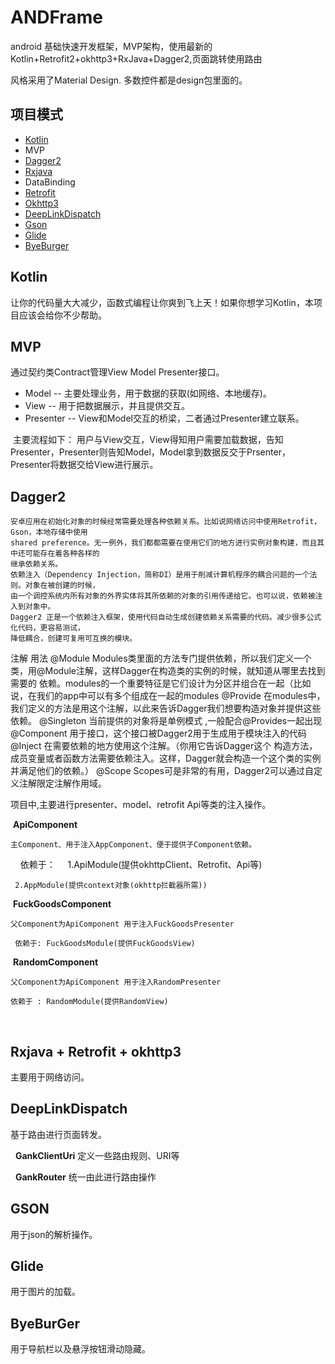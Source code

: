 # ANDFrame
android 基础快速开发框架，MVP架构，使用最新的Kotlin+Retrofit2+okhttp3+RxJava+Dagger2,页面跳转使用路由

风格采用了Material Design. 多数控件都是design包里面的。

## 项目模式

* [Kotlin](https://github.com/JetBrains/kotlin)
* MVP
* [Dagger2](https://github.com/square/dagger)
* [Rxjava](https://github.com/ReactiveX/RxJava)
* DataBinding
* [Retrofit](https://github.com/square/retrofit)
* [Okhttp3](https://github.com/square/okhttp)
* [DeepLinkDispatch](https://github.com/airbnb/DeepLinkDispatch)
* [Gson](https://github.com/google/gson)
* [Glide](https://github.com/bumptech/glide)
* [ByeBurger](https://github.com/githubwing/ByeBurger)

## Kotlin

  让你的代码量大大减少，函数式编程让你爽到飞上天！如果你想学习Kotlin，本项目应该会给你不少帮助。

## MVP 
  通过契约类Contract管理View Model Presenter接口。

  * Model -- 主要处理业务，用于数据的获取(如网络、本地缓存)。
  * View -- 用于把数据展示，并且提供交互。
  * Presenter -- View和Model交互的桥梁，二者通过Presenter建立联系。

  主要流程如下： 用户与View交互，View得知用户需要加载数据，告知Presenter，Presenter则告知Model，Model拿到数据反交于Prsenter，Presenter将数据交给View进行展示。

## Dagger2
    安卓应用在初始化对象的时候经常需要处理各种依赖关系。比如说网络访问中使用Retrofit，Gson，本地存储中使用
    shared preference。无一例外，我们都都需要在使用它们的地方进行实例对象构建，而且其中还可能存在着各种各样的
    继承依赖关系。
    依赖注入（Dependency Injection，简称DI）是用于削减计算机程序的耦合问题的一个法则。对象在被创建的时候，
    由一个调控系统内所有对象的外界实体将其所依赖的对象的引用传递给它。也可以说，依赖被注入到对象中。
    Dagger2 正是一个依赖注入框架，使用代码自动生成创建依赖关系需要的代码。减少很多公式化代码，更容易测试，
    降低耦合，创建可复用可互换的模块。

注解 	    用法
@Module 	Modules类里面的方法专门提供依赖，所以我们定义一个类，用@Module注解，这样Dagger在构造类的实例的时候，就知道从哪里去找到需要的 依赖。modules的一个重要特征是它们设计为分区并组合在一起（比如说，在我们的app中可以有多个组成在一起的modules
@Provide 	在modules中，我们定义的方法是用这个注解，以此来告诉Dagger我们想要构造对象并提供这些依赖。
@Singleton 	当前提供的对象将是单例模式 ,一般配合@Provides一起出现
@Component 	用于接口，这个接口被Dagger2用于生成用于模块注入的代码
@Inject 	在需要依赖的地方使用这个注解。（你用它告诉Dagger这个 构造方法，成员变量或者函数方法需要依赖注入。这样，Dagger就会构造一个这个类的实例并满足他们的依赖。）
@Scope 	    Scopes可是非常的有用，Dagger2可以通过自定义注解限定注解作用域。

  项目中,主要进行presenter、model、retrofit Api等类的注入操作。
  
  **ApiComponent** 
  
    主Component、用于注入AppComponent、便于提供子Component依赖。
     
     依赖于：
     
     1.ApiModule(提供okhttpClient、Retrofit、Api等)
     
     2.AppModule(提供context对象(okhttp拦截器所需))
      
      
  **FuckGoodsComponent** 
  
    父Component为ApiComponent 用于注入FuckGoodsPresenter
     
     依赖于: FuckGoodsModule(提供FuckGoodsView)
     
     
  **RandomComponent** 
  
    父Component为ApiComponent 用于注入RandomPresenter
    
    依赖于 : RandomModule(提供RandomView) 
    
    
  
## Rxjava + Retrofit + okhttp3
  主要用于网络访问。
  
## DeepLinkDispatch
  基于路由进行页面转发。
  
   **GankClientUri** 定义一些路由规则、URI等
   
   **GankRouter** 统一由此进行路由操作

## GSON
  用于json的解析操作。
  
## Glide
  用于图片的加载。
  
## ByeBurGer
  用于导航栏以及悬浮按钮滑动隐藏。